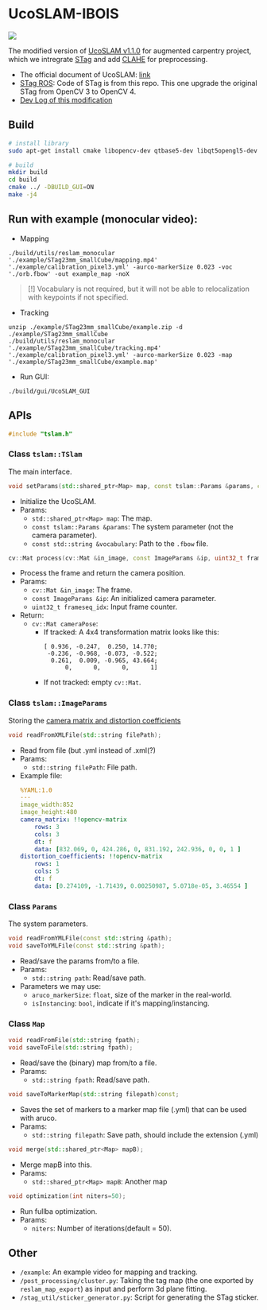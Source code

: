 # UcoSLAM-IBOIS
![](./example/tracking_demo.gif)

The modified version of [UcoSLAM v1.1.0](http://www.uco.es/investiga/grupos/ava/node/62) for augmented carpentry project, which we intregrate [STag](https://github.com/bbenligiray/stag) and add [CLAHE](https://en.wikipedia.org/wiki/Adaptive_histogram_equalization) for preprocessing.
- The official document of UcoSLAM:  [link](https://docs.google.com/document/d/12EGJ3cI-m8XMXgI5bYW1dLi5lBO-vxxr6Cf769wQzJc)
- [STag ROS](https://github.com/usrl-uofsc/stag_ros): Code of STag is from this repo. This one upgrade the original STag from OpenCV 3 to OpenCV 4.
- [Dev Log of this modification](./dev_log)

## Build
```bash
# install library
sudo apt-get install cmake libopencv-dev qtbase5-dev libqt5opengl5-dev libopenni2-dev

# build
mkdir build
cd build
cmake ../ -DBUILD_GUI=ON
make -j4
```

## Run with example (monocular video):
- Mapping
```-
./build/utils/reslam_monocular './example/STag23mm_smallCube/mapping.mp4' './example/calibration_pixel3.yml' -aurco-markerSize 0.023 -voc './orb.fbow' -out example_map -noX
```
> [!] Vocabulary is not required, but it will not be able to relocalization with keypoints if not specified.

- Tracking
```
unzip ./example/STag23mm_smallCube/example.zip -d ./example/STag23mm_smallCube
./build/utils/reslam_monocular './example/STag23mm_smallCube/tracking.mp4' './example/calibration_pixel3.yml' -aurco-markerSize 0.023 -map './example/STag23mm_smallCube/example.map'
```

- Run GUI:
```
./build/gui/UcoSLAM_GUI
```

## APIs
```cpp
#include "tslam.h"
```
### Class `tslam::TSlam`
The main interface.
```c++
void setParams(std::shared_ptr<Map> map, const tslam::Params &params, const std::string &vocabulary="");
```
- Initialize the UcoSLAM.
- Params:
    - `std::shared_ptr<Map> map`: The map.
    - `const tslam::Params &params`: The system parameter (not the camera parameter).
    - `const std::string &vocabulary`: Path to the `.fbow` file.

```cpp
cv::Mat process(cv::Mat &in_image, const ImageParams &ip, uint32_t frameseq_idx);
```
- Process the frame and return the camera position.
- Params:
    - `cv::Mat &in_image`: The frame.
    - `const ImageParams &ip`: An initialized camera parameter.
    - `uint32_t frameseq_idx`: Input frame counter.
- Return:
    - `cv::Mat cameraPose`:
        - If tracked: A 4x4 transformation matrix looks like this:
            ```
            [ 0.936, -0.247,  0.250, 14.770;
             -0.236, -0.968, -0.073, -0.522;
              0.261,  0.009, -0.965, 43.664;
                  0,      0,      0,      1]
            ```
        - If not tracked: empty `cv::Mat`.


### Class `tslam::ImageParams`
Storing the [camera matrix and distortion coefficients](https://docs.opencv.org/4.x/dc/dbb/tutorial_py_calibration.html)
```c++
void readFromXMLFile(std::string filePath);
```
- Read from file (but .yml instead of .xml(?)
- Params:
    - `std::string filePath`: File path.
- Example file:
    ```yml
    %YAML:1.0
    ---
    image_width:852
    image_height:480
    camera_matrix: !!opencv-matrix
        rows: 3
        cols: 3
        dt: f
        data: [832.069, 0, 424.286, 0, 831.192, 242.936, 0, 0, 1 ]
    distortion_coefficients: !!opencv-matrix
        rows: 1
        cols: 5
        dt: f
        data: [0.274109, -1.71439, 0.00250987, 5.0718e-05, 3.46554 ]
    ```

### Class `Params`
The system parameters.
```c++
void readFromYMLFile(const std::string &path);
void saveToYMLFile(const std::string &path);
```
- Read/save the params from/to a file.
- Params:
    - `std::string path`: Read/save path.
- Parameters we may use:
    - `aruco_markerSize`: `float`, size of the marker in the real-world.
    - `isInstancing`: `bool`, indicate if it's mapping/instancing.

### Class `Map`
```cpp
void readFromFile(std::string fpath);
void saveToFile(std::string fpath);
```
- Read/save the (binary) map from/to a file.
- Params:
    - `std::string fpath`: Read/save path.

```cpp
void saveToMarkerMap(std::string filepath)const;
```
- Saves the set of markers to a marker map file (.yml) that can be used with aruco.
- Params:
    - `std::string filepath`: Save path, should include the extension (.yml)

```cpp
void merge(std::shared_ptr<Map> mapB);
```
- Merge mapB into this.
- Params:
    - `std::shared_ptr<Map> mapB`: Another map

```cpp
void optimization(int niters=50);
```
- Run fullba optimization.
- Params:
    - `niters`: Number of iterations(default = 50).

## Other
- `/example`: An example video for mapping and tracking.
- `/post_processing/cluster.py`: Taking the tag map (the one exported by `reslam_map_export`) as input and perform 3d plane fitting.
- `/stag_util/sticker_generator.py`: Script for generating the STag sticker.

